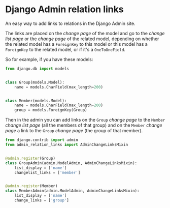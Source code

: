 # Django Admin relation links

An easy way to add links to relations in the Django Admin site.

The links are placed on the *change page* of the model and go to the *change
list page* or the *change page* of the related model, depending on whether the
related model has a `ForeignKey` to this model or this model has a `ForeignKey`
to the related model, or if it's a `OneToOneField`.

So for example, if you have these models:


```python
from django.db import models


class Group(models.Model):
    name = models.CharField(max_length=200)


class Member(models.Model):
    name = models.CharField(max_length=200)
    group = models.ForeignKey(Group)
```


Then in the admin you can add links on the `Group` *change page* to the
`Member` *change list page* (all the members of that group) and on the `Member`
*change page* a link to the `Group` *change page* (the group of that member).

```python
from django.contrib import admin
from admin_relation_links import AdminChangeLinksMixin


@admin.register(Group)
class GroupAdmin(admin.ModelAdmin, AdminChangeLinksMixin):
    list_display = ['name']
    changelist_links = ['member']


@admin.register(Member)
class MemberAdmin(admin.ModelAdmin, AdminChangeLinksMixin):
    list_display = ['name']
    change_links = ['group']
```
